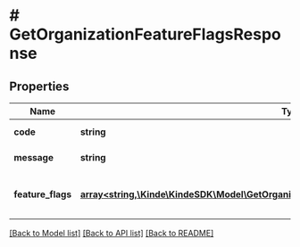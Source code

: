 # # GetOrganizationFeatureFlagsResponse

## Properties

Name | Type | Description | Notes
------------ | ------------- | ------------- | -------------
**code** | **string** | Response code. | [optional]
**message** | **string** | Response message. | [optional]
**feature_flags** | [**array<string,\Kinde\KindeSDK\Model\GetOrganizationFeatureFlagsResponseFeatureFlagsValue>**](GetOrganizationFeatureFlagsResponseFeatureFlagsValue.md) | The environment&#39;s feature flag settings. | [optional]

[[Back to Model list]](../../README.md#models) [[Back to API list]](../../README.md#endpoints) [[Back to README]](../../README.md)
